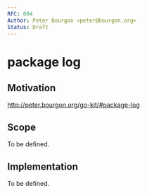 ```yaml
---
RFC: 004
Author: Peter Bourgon <peter@bourgon.org>
Status: Draft
---
```


# package log

## Motivation

http://peter.bourgon.org/go-kit/#package-log

## Scope

To be defined.

## Implementation

To be defined.